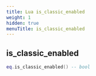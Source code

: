 ```yaml
---
title: Lua is_classic_enabled
weight: 1
hidden: true
menuTitle: is_classic_enabled
---
```

## is_classic_enabled
```lua
eq.is_classic_enabled() -- bool
```